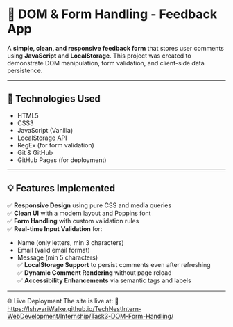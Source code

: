 # 📝 DOM & Form Handling - Feedback App

A **simple, clean, and responsive feedback form** that stores user comments using **JavaScript** and **LocalStorage**. This project was created to demonstrate DOM manipulation, form validation, and client-side data persistence.

---

## 🚀 Technologies Used

- HTML5  
- CSS3  
- JavaScript (Vanilla)  
- LocalStorage API  
- RegEx (for form validation)  
- Git & GitHub  
- GitHub Pages (for deployment)

---

## 💡 Features Implemented

✅ **Responsive Design** using pure CSS and media queries  
✅ **Clean UI** with a modern layout and Poppins font  
✅ **Form Handling** with custom validation rules  
✅ **Real-time Input Validation** for:
  - Name (only letters, min 3 characters)
  - Email (valid email format)
  - Message (min 5 characters)  
✅ **LocalStorage Support** to persist comments even after refreshing  
✅ **Dynamic Comment Rendering** without page reload  
✅ **Accessibility Enhancements** via semantic tags and labels  

---

🌐 Live Deployment
The site is live at:
🔗 https://IshwariWalke.github.io/TechNestIntern-WebDevelopment/Internship/Task3-DOM-Form-Handling/
